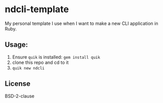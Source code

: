 # ndcli-template

My personal template I use when I want to make a new CLI application in Ruby.

## Usage:

1. Ensure `quik` is installed: `gem install quik`
2. clone this repo and cd to it
3. `quik new ndcli`

## License

BSD-2-clause
